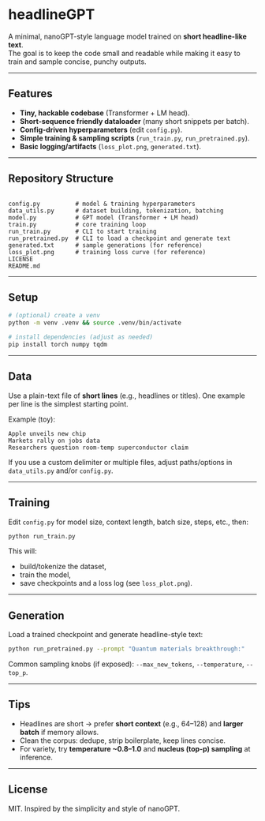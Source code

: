 # headlineGPT

A minimal, nanoGPT-style language model trained on **short headline-like text**.  
The goal is to keep the code small and readable while making it easy to train and sample concise, punchy outputs.

---

## Features
- **Tiny, hackable codebase** (Transformer + LM head).
- **Short-sequence friendly dataloader** (many short snippets per batch).
- **Config-driven hyperparameters** (edit `config.py`).
- **Simple training & sampling scripts** (`run_train.py`, `run_pretrained.py`).
- **Basic logging/artifacts** (`loss_plot.png`, `generated.txt`).

---

## Repository Structure
```

config.py          # model & training hyperparameters
data_utils.py      # dataset building, tokenization, batching
model.py           # GPT model (Transformer + LM head)
train.py           # core training loop
run_train.py       # CLI to start training
run_pretrained.py  # CLI to load a checkpoint and generate text
generated.txt      # sample generations (for reference)
loss_plot.png      # training loss curve (for reference)
LICENSE
README.md

````

---

## Setup
```bash
# (optional) create a venv
python -m venv .venv && source .venv/bin/activate

# install dependencies (adjust as needed)
pip install torch numpy tqdm
````

---

## Data

Use a plain-text file of **short lines** (e.g., headlines or titles).
One example per line is the simplest starting point.

Example (toy):

```
Apple unveils new chip
Markets rally on jobs data
Researchers question room-temp superconductor claim
```

If you use a custom delimiter or multiple files, adjust paths/options in `data_utils.py` and/or `config.py`.

---

## Training

Edit `config.py` for model size, context length, batch size, steps, etc., then:

```bash
python run_train.py
```

This will:

* build/tokenize the dataset,
* train the model,
* save checkpoints and a loss log (see `loss_plot.png`).

---

## Generation

Load a trained checkpoint and generate headline-style text:

```bash
python run_pretrained.py --prompt "Quantum materials breakthrough:"
```

Common sampling knobs (if exposed): `--max_new_tokens`, `--temperature`, `--top_p`.

---

## Tips

* Headlines are short → prefer **short context** (e.g., 64–128) and **larger batch** if memory allows.
* Clean the corpus: dedupe, strip boilerplate, keep lines concise.
* For variety, try **temperature ~0.8–1.0** and **nucleus (top-p) sampling** at inference.

---

## License

MIT. Inspired by the simplicity and style of nanoGPT.

